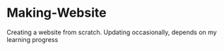 # Making-Website
Creating a website from scratch.
Updating occasionally, depends on my learning progress
